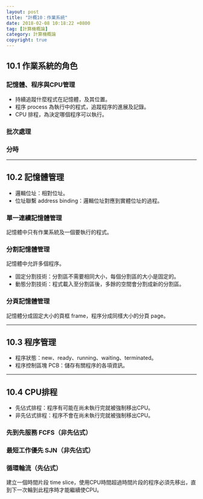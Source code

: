 ```yaml
---
layout: post
title: "計概10：作業系統"
date: 2018-02-08 10:18:22 +0800
tag: [計算機概論]
category: 計算機概論
copyright: true
---
```

## 10.1 作業系統的角色
### 記憶體、程序與CPU管理
- 持續追蹤什麼程式在記憶體，及其位置。
- 程序 process 為執行中的程式，追蹤程序的進展及記錄。
- CPU 排程，為決定哪個程序可以執行。

### 批次處理
### 分時

<!-- more -->

---
## 10.2 記憶體管理
- 邏輯位址：相對位址。
- 位址聯繫 address binding：邏輯位址對應到實體位址的過程。

### 單一連續記憶體管理
記憶體中只有作業系統及一個要執行的程式。
### 分割記憶體管理
記憶體中允許多個程序。

- 固定分割技術：分割區不需要相同大小，每個分割區的大小是固定的。
- 動態分割技術：程式載入至分割區後，多餘的空間會分割成新的分割區。

### 分頁記憶體管理
記憶體分成固定大小的頁框 frame，程序分成同樣大小的分頁 page。

---
## 10.3 程序管理
- 程序狀態：new、ready、running、waiting、terminated。
- 程序控制區塊 PCB：儲存有關程序的各項資訊。

---
## 10.4 CPU排程
- 先佔式排程：程序有可能在尚未執行完就被強制移出CPU。
- 非先佔式排程：程序不會在尚未執行完就被強制移出CPU。

### 先到先服務 FCFS（非先佔式）
### 最短工作優先 SJN（非先佔式）
### 循環輪流（先佔式）
建立一個時間片段 time slice，使用CPU時間超過時間片段的程序必須先移出，直到下一次輪到此程序時才能繼續使CPU。